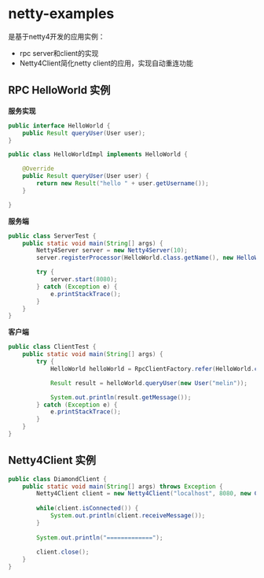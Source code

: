 netty-examples 
==============

是基于netty4开发的应用实例：

- rpc server和client的实现
- Netty4Client简化netty client的应用，实现自动重连功能

RPC HelloWorld 实例
-------------------

<b>服务实现</b>

```java
public interface HelloWorld {
	public Result queryUser(User user);
}
```
```java
public class HelloWorldImpl implements HelloWorld {

	@Override
	public Result queryUser(User user) {
		return new Result("hello " + user.getUsername());
	}

}
```

<b>服务端</b>

```java
public class ServerTest {
	public static void main(String[] args) {
		Netty4Server server = new Netty4Server(10);
		server.registerProcessor(HelloWorld.class.getName(), new HelloWorldImpl());

		try {
			server.start(8080);
		} catch (Exception e) {
			e.printStackTrace();
		}
	}
}
```

<b>客户端</b>

```java
public class ClientTest {
	public static void main(String[] args) {
		try {
			HelloWorld helloWorld = RpcClientFactory.refer(HelloWorld.class, "localhost", 8080);

			Result result = helloWorld.queryUser(new User("melin")); 

			System.out.println(result.getMessage());
		} catch (Exception e) {
			e.printStackTrace();
		}
	}
}
```

Netty4Client 实例
-------------------

```java
public class DiamondClient {
	public static void main(String[] args) throws Exception {
		Netty4Client client = new Netty4Client("localhost", 8080, new ClientChannelInitializer());
		
		while(client.isConnected()) {
			System.out.println(client.receiveMessage());
		}
		
		System.out.println("=============");
		
		client.close();
	}
}
```
